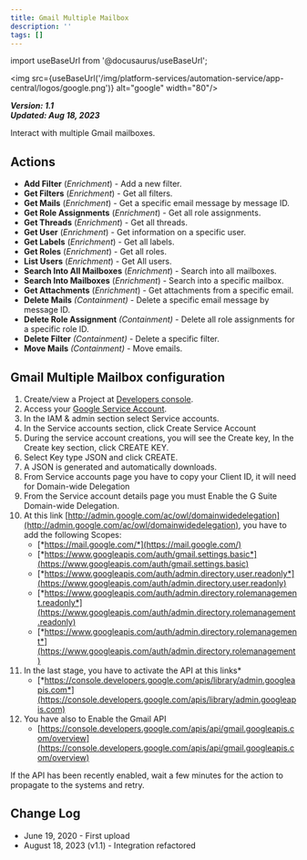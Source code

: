 ```yaml
---
title: Gmail Multiple Mailbox
description: ''
tags: []
---
```

import useBaseUrl from '@docusaurus/useBaseUrl';

<img src={useBaseUrl('/img/platform-services/automation-service/app-central/logos/google.png')} alt="google" width="80"/>

***Version: 1.1  
Updated: Aug 18, 2023***

Interact with multiple Gmail mailboxes.

## Actions

* **Add Filter** (*Enrichment*) - Add a new filter.
* **Get Filters** (*Enrichment*) - Get all filters.
* **Get Mails** (*Enrichment*) - Get a specific email message by message ID.
* **Get Role Assignments** (*Enrichment*) - Get all role assignments.
* **Get Threads** (*Enrichment*) - Get all threads.
* **Get User** (*Enrichment*) - Get information on a specific user.
* **Get Labels** (*Enrichment*) - Get all labels.
* **Get Roles** (*Enrichment*) - Get all roles.
* **List Users** (*Enrichment*) - Get All users.
* **Search Into All Mailboxes** (*Enrichment*) - Search into all mailboxes.
* **Search Into Mailboxes** (*Enrichment*) - Search into a specific mailbox.
* **Get Attachments** (*Enrichment*) - Get attachments from a specific email.
* **Delete Mails** *(Containment)* - Delete a specific email message by message ID.
* **Delete Role Assignment** *(Containment)* - Delete all role assignments for a specific role ID.
* **Delete Filter** *(Containment)* - Delete a specific filter.
* **Move Mails** *(Containment)* - Move emails.

## Gmail Multiple Mailbox configuration

1) Create/view a Project at [Developers console](https://console.developers.google.com/).
2) Access your [Google Service Account](https://console.cloud.google.com/projectselector2/iam-admin/serviceaccounts%C2%A0).
3) In the IAM & admin section select Service accounts.
4) In the Service accounts section, click Create Service Account
5) During the service account creations, you will see the Create key, In the Create key section, click CREATE KEY.
6) Select Key type JSON and click CREATE.
7) A JSON is generated and automatically downloads.
8) From Service accounts page you have to copy your Client ID, it will need for Domain-wide Delegation
9) From the Service account details page you must Enable the G Suite Domain-wide Delegation.
10) At this link [http://admin.google.com/ac/owl/domainwidedelegation](http://admin.google.com/ac/owl/domainwidedelegation), you have to add the following Scopes:
    * [*https://mail.google.com/*](https://mail.google.com/)
    * [*https://www.googleapis.com/auth/gmail.settings.basic*](https://www.googleapis.com/auth/gmail.settings.basic)
    * [*https://www.googleapis.com/auth/admin.directory.user.readonly*](https://www.googleapis.com/auth/admin.directory.user.readonly)
    * [*https://www.googleapis.com/auth/admin.directory.rolemanagement.readonly*](https://www.googleapis.com/auth/admin.directory.rolemanagement.readonly)
    * [*https://www.googleapis.com/auth/admin.directory.rolemanagement*](https://www.googleapis.com/auth/admin.directory.rolemanagement)
11) In the last stage, you have to activate the API at this links*
    * [*https://console.developers.google.com/apis/library/admin.googleapis.com*](https://console.developers.google.com/apis/library/admin.googleapis.com)
12) You have also to Enable the Gmail API
    * [https://console.developers.google.com/apis/api/gmail.googleapis.com/overview](https://console.developers.google.com/apis/api/gmail.googleapis.com/overview)

If the API has been recently enabled, wait a few minutes for the action to propagate to the systems and retry.

## Change Log

* June 19, 2020 - First upload
* August 18, 2023 (v1.1) - Integration refactored
